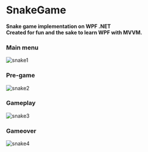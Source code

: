 # SnakeGame
**Snake game implementation on WPF .NET**<br>
**Created for fun and the sake to learn WPF with MVVM.**

### Main menu ###
![snake1](https://user-images.githubusercontent.com/87533517/158467263-d54fddac-4324-4437-b2a8-90ef01863ebd.png)

### Pre-game ###
![snake2](https://user-images.githubusercontent.com/87533517/158467328-ce130117-3c5d-48ec-af7e-e3657745fdd1.png)

### Gameplay ###
![snake3](https://user-images.githubusercontent.com/87533517/158467396-c1a8d859-7c22-4cac-a554-e4bcc6ee24c7.png)

### Gameover ###
![snake4](https://user-images.githubusercontent.com/87533517/158467440-45319730-88c6-4798-b5bd-5b2d05d0f08a.png)
